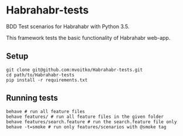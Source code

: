 # Habrahabr-tests
BDD Test scenarios for Habrahabr with Python 3.5.

This framework tests the basic functionality of Habrahabr web-app.

## Setup

```shell
git clone git@github.com:mvoitko/Habrahabr-tests.git
cd path/to/Habrahabr-tests
pip install -r requirements.txt
```

## Running tests

```shell
behave # run all feature files
behave features/ # run all feature files in the given folder
behave features/search.feature # run the search.feature file only
behave -t=smoke # run only features/scenarios with @smoke tag
```